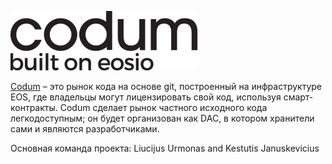 ![Logo](/assets/success-stories/codum.png)

[Codum](https://codum.io/) – это рынок кода на основе git, построенный на инфраструктуре EOS, где владельцы могут лицензировать свой код, используя смарт-контракты. Codum сделает рынок частного исходного кода легкодоступным; он будет организован как DAC, в котором хранители сами и являются разработчиками.

Основная команда проекта: Liucijus Urmonas and Kestutis Januskevicius
